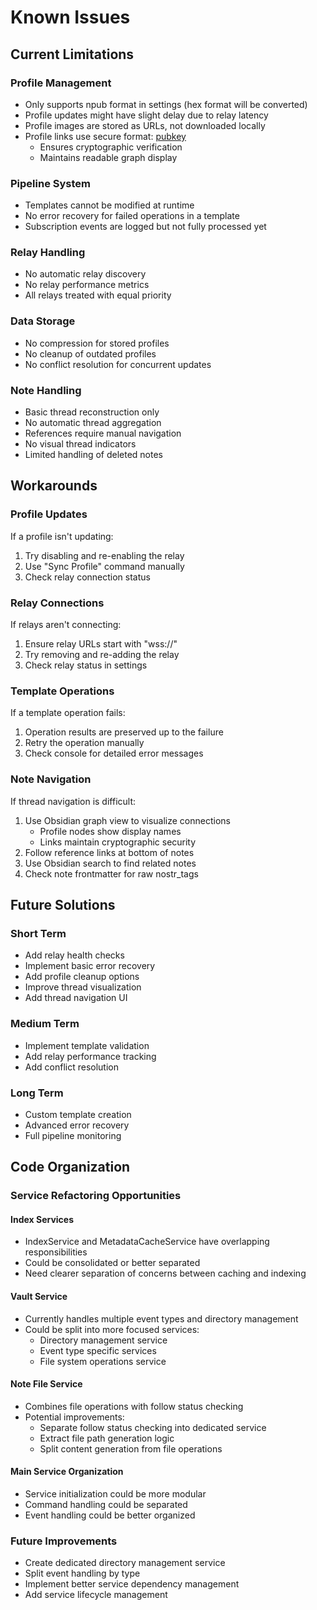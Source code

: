 # Known Issues

## Current Limitations

### Profile Management
- Only supports npub format in settings (hex format will be converted)
- Profile updates might have slight delay due to relay latency
- Profile images are stored as URLs, not downloaded locally
- Profile links use secure format: [pubkey](display_name.md)
  - Ensures cryptographic verification
  - Maintains readable graph display

### Pipeline System
- Templates cannot be modified at runtime
- No error recovery for failed operations in a template
- Subscription events are logged but not fully processed yet

### Relay Handling
- No automatic relay discovery
- No relay performance metrics
- All relays treated with equal priority

### Data Storage
- No compression for stored profiles
- No cleanup of outdated profiles
- No conflict resolution for concurrent updates

### Note Handling
- Basic thread reconstruction only
- No automatic thread aggregation
- References require manual navigation
- No visual thread indicators
- Limited handling of deleted notes

## Workarounds

### Profile Updates
If a profile isn't updating:
1. Try disabling and re-enabling the relay
2. Use "Sync Profile" command manually
3. Check relay connection status

### Relay Connections
If relays aren't connecting:
1. Ensure relay URLs start with "wss://"
2. Try removing and re-adding the relay
3. Check relay status in settings

### Template Operations
If a template operation fails:
1. Operation results are preserved up to the failure
2. Retry the operation manually
3. Check console for detailed error messages

### Note Navigation
If thread navigation is difficult:
1. Use Obsidian graph view to visualize connections
   - Profile nodes show display names
   - Links maintain cryptographic security
2. Follow reference links at bottom of notes
3. Use Obsidian search to find related notes
4. Check note frontmatter for raw nostr_tags

## Future Solutions

### Short Term
- Add relay health checks
- Implement basic error recovery
- Add profile cleanup options
- Improve thread visualization
- Add thread navigation UI

### Medium Term
- Implement template validation
- Add relay performance tracking
- Add conflict resolution

### Long Term
- Custom template creation
- Advanced error recovery
- Full pipeline monitoring

## Code Organization

### Service Refactoring Opportunities

#### Index Services
- IndexService and MetadataCacheService have overlapping responsibilities
- Could be consolidated or better separated
- Need clearer separation of concerns between caching and indexing

#### Vault Service
- Currently handles multiple event types and directory management
- Could be split into more focused services:
  - Directory management service
  - Event type specific services
  - File system operations service

#### Note File Service
- Combines file operations with follow status checking
- Potential improvements:
  - Separate follow status checking into dedicated service
  - Extract file path generation logic
  - Split content generation from file operations

#### Main Service Organization
- Service initialization could be more modular
- Command handling could be separated
- Event handling could be better organized

### Future Improvements
- Create dedicated directory management service
- Split event handling by type
- Implement better service dependency management
- Add service lifecycle management
